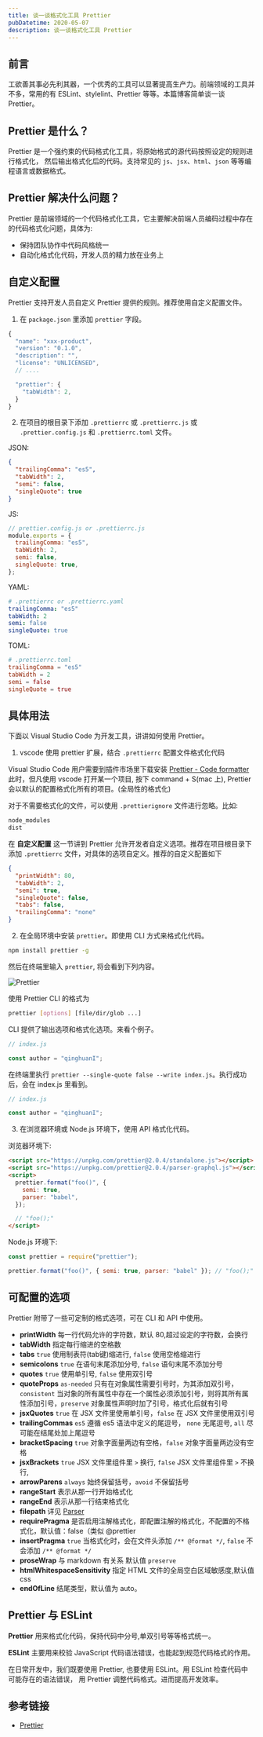 ```yaml
---
title: 谈一谈格式化工具 Prettier
pubDatetime: 2020-05-07
description: 谈一谈格式化工具 Prettier
---
```


## 前言

工欲善其事必先利其器，一个优秀的工具可以显著提高生产力。前端领域的工具并不多，常用的有 ESLint、stylelint、Prettier 等等。本篇博客简单谈一谈 Prettier。

## Prettier 是什么？

Prettier 是一个强约束的代码格式化工具，将原始格式的源代码按照设定的规则进行格式化，
然后输出格式化后的代码。支持常见的 `js`、`jsx`、`html`、`json` 等等编程语言或数据格式。

## Prettier 解决什么问题？

Prettier 是前端领域的一个代码格式化工具，它主要解决前端人员编码过程中存在的代码格式化问题，具体为:

- 保持团队协作中代码风格统一
- 自动化格式化代码，开发人员的精力放在业务上

## 自定义配置

Prettier 支持开发人员自定义 Prettier 提供的规则。推荐使用自定义配置文件。

1. 在 `package.json` 里添加 `prettier` 字段。

```js
{
  "name": "xxx-product",
  "version": "0.1.0",
  "description": "",
  "license": "UNLICENSED",
  // ....

  "prettier": {
    "tabWidth": 2,
  }
}
```

2. 在项目的根目录下添加 `.prettierrc` 或 `.prettierrc.js` 或 `.prettier.config.js` 和 `.prettierrc.toml` 文件。

JSON:

```json
{
  "trailingComma": "es5",
  "tabWidth": 2,
  "semi": false,
  "singleQuote": true
}
```

JS:

```js
// prettier.config.js or .prettierrc.js
module.exports = {
  trailingComma: "es5",
  tabWidth: 2,
  semi: false,
  singleQuote: true,
};
```

YAML:

```yaml
# .prettierrc or .prettierrc.yaml
trailingComma: "es5"
tabWidth: 2
semi: false
singleQuote: true
```

TOML:

```toml
# .prettierrc.toml
trailingComma = "es5"
tabWidth = 2
semi = false
singleQuote = true
```

## 具体用法

下面以 Visual Studio Code 为开发工具，讲讲如何使用 Prettier。

1. vscode 使用 prettier 扩展，结合 `.prettierrc` 配置文件格式化代码

Visual Studio Code 用户需要到插件市场里下载安装 [Prettier - Code formatter
](https://marketplace.visualstudio.com/items?itemName=esbenp.prettier-vscode)此时，但凡使用 vscode 打开某一个项目, 按下 command + S(mac 上), Prettier 会以默认的配置格式化所有的项目。(全局性的格式化)

对于不需要格式化的文件，可以使用 `.prettierignore` 文件进行忽略。比如:

```sh
node_modules
dist
```

在 **自定义配置** 这一节讲到 Prettier 允许开发者自定义选项。推荐在项目根目录下添加
`.prettierrc` 文件，对具体的选项自定义。推荐的自定义配置如下

```json
{
  "printWidth": 80,
  "tabWidth": 2,
  "semi": true,
  "singleQuote": false,
  "tabs": false,
  "trailingComma": "none"
}
```

2. 在全局环境中安装 `prettier`。即使用 CLI 方式来格式化代码。

```sh
npm install prettier -g
```

然后在终端里输入 `prettier`, 将会看到下列内容。

![Prettier](https://p1-jj.byteimg.com/tos-cn-i-t2oaga2asx/gold-user-assets/2020/5/7/171ee02773eb2e87~tplv-t2oaga2asx-image.image)

使用 Prettier CLI 的格式为

```sh
prettier [options] [file/dir/glob ...]
```

CLI 提供了输出选项和格式化选项。来看个例子。

```js
// index.js

const author = "qinghuanI";
```

在终端里执行 `prettier --single-quote false --write index.js`。执行成功后，会在 index.js 里看到。

```js
// index.js

const author = "qinghuanI";
```

3. 在浏览器环境或 Node.js 环境下，使用 API 格式化代码。

浏览器环境下:

```html
<script src="https://unpkg.com/prettier@2.0.4/standalone.js"></script>
<script src="https://unpkg.com/prettier@2.0.4/parser-graphql.js"></script>
<script>
  prettier.format("foo()", {
    semi: true,
    parser: "babel",
  });

  // "foo();"
</script>
```

Node.js 环境下:

```js
const prettier = require("prettier");

prettier.format("foo()", { semi: true, parser: "babel" }); // "foo();"
```

## 可配置的选项

Prettier 附带了一些可定制的格式选项，可在 CLI 和 API 中使用。

- **printWidth** 每一行代码允许的字符数，默认 80,超过设定的字符数，会换行
- **tabWidth** 指定每行缩进的空格数
- **tabs** `true` 使用制表符(tab键)缩进行, `false` 使用空格缩进行
- **semicolons** `true` 在语句末尾添加分号, `false` 语句末尾不添加分号
- **quotes** `true` 使用单引号, `false` 使用双引号
- **quoteProps** `as-needed` 只有在对象属性需要引号时，为其添加双引号， `consistent` 当对象的所有属性中存在一个属性必须添加引号，则将其所有属性添加引号，`preserve` 对象属性声明时加了引号，格式化后就有引号
- **jsxQuotes** `true` 在 JSX 文件里使用单引号，`false` 在 JSX 文件里使用双引号
- **trailingCommas** `es5` 遵循 es5 语法中定义的尾逗号， `none` 无尾逗号, `all` 尽可能在结尾处加上尾逗号
- **bracketSpacing** `true` 对象字面量两边有空格，`false` 对象字面量两边没有空格
- **jsxBrackets** `true` JSX 文件里组件里 `>` 换行, `false` JSX 文件里组件里 `>` 不换行,
- **arrowParens** `always` 始终保留括号，`avoid` 不保留括号
- **rangeStart** 表示从那一行开始格式化
- **rangeEnd** 表示从那一行结束格式化
- **filepath** 详见 [Parser](https://prettier.io/docs/en/options.html#parser)
- **requirePragma** 是否启用注解格式化，即配置注解的格式化，不配置的不格式化，默认值：false（类似 @prettier
- **insertPragma** `true` 当格式化时，会在文件头添加 `/** @format */`, `false` 不会添加 `/** @format */`
- **proseWrap** 与 markdown 有关系 默认值 `preserve`
- **htmlWhitespaceSensitivity** 指定 HTML 文件的全局空白区域敏感度,默认值 css
- **endOfLine** 结尾类型，默认值为 auto。

## Prettier 与 ESLint

**Prettier** 用来格式化代码，保持代码中分号,单双引号等等格式统一。

**ESLint** 主要用来校验 JavaScript 代码语法错误，也能起到规范代码格式的作用。

在日常开发中，我们既要使用 Prettier, 也要使用 ESLint。用 ESLint 检查代码中可能存在的语法错误，
用 Prettier 调整代码格式。进而提高开发效率。

## 参考链接

- [Prettier](https://prettier.io/)
